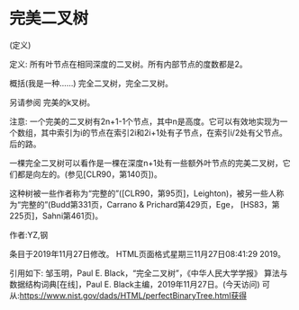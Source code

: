 # 完美二叉树


(定义)



定义:
所有叶节点在相同深度的二叉树。所有内部节点的度数都是2。



概括(我是一种……)
完全二叉树，完全二叉树。



另请参阅
完美的k叉树。



注意:
一个完美的二叉树有2n+1-1个节点，其中n是高度。它可以有效地实现为一个数组，其中索引为i的节点在索引2i和2i+1处有子节点，在索引i/2处有父节点。后的路。

一棵完全二叉树可以看作是一棵在深度n+1处有一些额外叶节点的完美二叉树，它们都是向左的。(参见[CLR90，第140页])。

这种树被一些作者称为“完整的”([CLR90，第95页]，Leighton)，被另一些人称为“完整的”(Budd第331页，Carrano & Prichard第429页，Ege， [HS83，第225页]，Sahni第461页)。


作者:YZ,钢







条目于2019年11月27日修改。
HTML页面格式星期三11月27日08:41:29 2019。



引用如下:
邹玉明，Paul E. Black，“完全二叉树”，《中华人民大学学报》
算法与数据结构词典[在线]，Paul E. Black主编，2019年11月27日。(今天访问)
可从:https://www.nist.gov/dads/HTML/perfectBinaryTree.html获得
